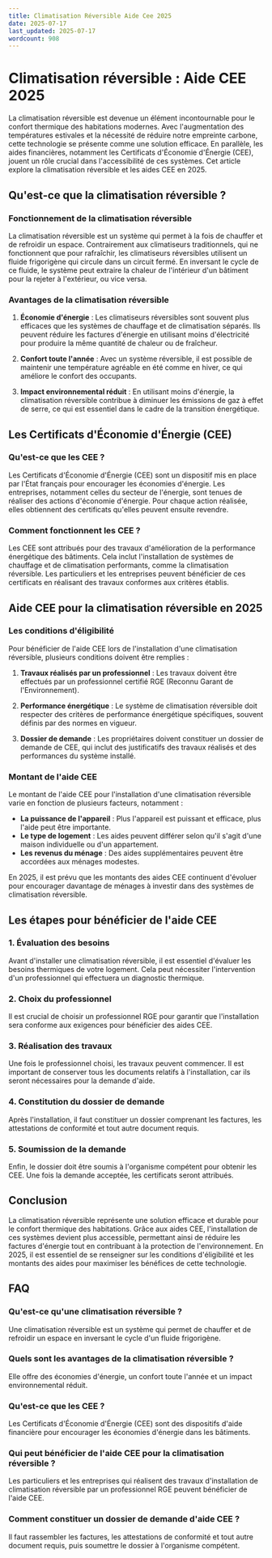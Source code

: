 ```yaml
---
title: Climatisation Réversible Aide Cee 2025
date: 2025-07-17
last_updated: 2025-07-17
wordcount: 908
---
```


# Climatisation réversible : Aide CEE 2025

La climatisation réversible est devenue un élément incontournable pour le confort thermique des habitations modernes. Avec l'augmentation des températures estivales et la nécessité de réduire notre empreinte carbone, cette technologie se présente comme une solution efficace. En parallèle, les aides financières, notamment les Certificats d'Économie d'Énergie (CEE), jouent un rôle crucial dans l'accessibilité de ces systèmes. Cet article explore la climatisation réversible et les aides CEE en 2025.

## Qu'est-ce que la climatisation réversible ?

### Fonctionnement de la climatisation réversible

La climatisation réversible est un système qui permet à la fois de chauffer et de refroidir un espace. Contrairement aux climatiseurs traditionnels, qui ne fonctionnent que pour rafraîchir, les climatiseurs réversibles utilisent un fluide frigorigène qui circule dans un circuit fermé. En inversant le cycle de ce fluide, le système peut extraire la chaleur de l'intérieur d'un bâtiment pour la rejeter à l'extérieur, ou vice versa.

### Avantages de la climatisation réversible

1. **Économie d'énergie** : Les climatiseurs réversibles sont souvent plus efficaces que les systèmes de chauffage et de climatisation séparés. Ils peuvent réduire les factures d'énergie en utilisant moins d'électricité pour produire la même quantité de chaleur ou de fraîcheur.

2. **Confort toute l'année** : Avec un système réversible, il est possible de maintenir une température agréable en été comme en hiver, ce qui améliore le confort des occupants.

3. **Impact environnemental réduit** : En utilisant moins d'énergie, la climatisation réversible contribue à diminuer les émissions de gaz à effet de serre, ce qui est essentiel dans le cadre de la transition énergétique.

## Les Certificats d'Économie d'Énergie (CEE)

### Qu'est-ce que les CEE ?

Les Certificats d'Économie d'Énergie (CEE) sont un dispositif mis en place par l'État français pour encourager les économies d'énergie. Les entreprises, notamment celles du secteur de l'énergie, sont tenues de réaliser des actions d'économie d'énergie. Pour chaque action réalisée, elles obtiennent des certificats qu'elles peuvent ensuite revendre.

### Comment fonctionnent les CEE ?

Les CEE sont attribués pour des travaux d'amélioration de la performance énergétique des bâtiments. Cela inclut l'installation de systèmes de chauffage et de climatisation performants, comme la climatisation réversible. Les particuliers et les entreprises peuvent bénéficier de ces certificats en réalisant des travaux conformes aux critères établis.

## Aide CEE pour la climatisation réversible en 2025

### Les conditions d'éligibilité

Pour bénéficier de l'aide CEE lors de l'installation d'une climatisation réversible, plusieurs conditions doivent être remplies :

1. **Travaux réalisés par un professionnel** : Les travaux doivent être effectués par un professionnel certifié RGE (Reconnu Garant de l'Environnement).

2. **Performance énergétique** : Le système de climatisation réversible doit respecter des critères de performance énergétique spécifiques, souvent définis par des normes en vigueur.

3. **Dossier de demande** : Les propriétaires doivent constituer un dossier de demande de CEE, qui inclut des justificatifs des travaux réalisés et des performances du système installé.

### Montant de l'aide CEE

Le montant de l'aide CEE pour l'installation d'une climatisation réversible varie en fonction de plusieurs facteurs, notamment :

- **La puissance de l'appareil** : Plus l'appareil est puissant et efficace, plus l'aide peut être importante.
- **Le type de logement** : Les aides peuvent différer selon qu'il s'agit d'une maison individuelle ou d'un appartement.
- **Les revenus du ménage** : Des aides supplémentaires peuvent être accordées aux ménages modestes.

En 2025, il est prévu que les montants des aides CEE continuent d'évoluer pour encourager davantage de ménages à investir dans des systèmes de climatisation réversible.

## Les étapes pour bénéficier de l'aide CEE

### 1. Évaluation des besoins

Avant d'installer une climatisation réversible, il est essentiel d'évaluer les besoins thermiques de votre logement. Cela peut nécessiter l'intervention d'un professionnel qui effectuera un diagnostic thermique.

### 2. Choix du professionnel

Il est crucial de choisir un professionnel RGE pour garantir que l'installation sera conforme aux exigences pour bénéficier des aides CEE.

### 3. Réalisation des travaux

Une fois le professionnel choisi, les travaux peuvent commencer. Il est important de conserver tous les documents relatifs à l'installation, car ils seront nécessaires pour la demande d'aide.

### 4. Constitution du dossier de demande

Après l'installation, il faut constituer un dossier comprenant les factures, les attestations de conformité et tout autre document requis.

### 5. Soumission de la demande

Enfin, le dossier doit être soumis à l'organisme compétent pour obtenir les CEE. Une fois la demande acceptée, les certificats seront attribués.

## Conclusion

La climatisation réversible représente une solution efficace et durable pour le confort thermique des habitations. Grâce aux aides CEE, l'installation de ces systèmes devient plus accessible, permettant ainsi de réduire les factures d'énergie tout en contribuant à la protection de l'environnement. En 2025, il est essentiel de se renseigner sur les conditions d'éligibilité et les montants des aides pour maximiser les bénéfices de cette technologie.

## FAQ

### Qu'est-ce qu'une climatisation réversible ?

Une climatisation réversible est un système qui permet de chauffer et de refroidir un espace en inversant le cycle d'un fluide frigorigène.

### Quels sont les avantages de la climatisation réversible ?

Elle offre des économies d'énergie, un confort toute l'année et un impact environnemental réduit.

### Qu'est-ce que les CEE ?

Les Certificats d'Économie d'Énergie (CEE) sont des dispositifs d'aide financière pour encourager les économies d'énergie dans les bâtiments.

### Qui peut bénéficier de l'aide CEE pour la climatisation réversible ?

Les particuliers et les entreprises qui réalisent des travaux d'installation de climatisation réversible par un professionnel RGE peuvent bénéficier de l'aide CEE.

### Comment constituer un dossier de demande d'aide CEE ?

Il faut rassembler les factures, les attestations de conformité et tout autre document requis, puis soumettre le dossier à l'organisme compétent.
